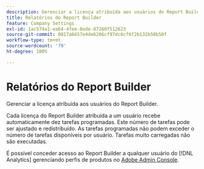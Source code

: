 ```yaml
---
description: Gerenciar a licença atribuída aos usuários do Report Builder.
title: Relatórios do Report Builder
feature: Company Settings
exl-id: 1ac574a1-ea64-4fee-8ede-87260f512623
source-git-commit: 0017a6657e4de6206cf97dc6cf6f2b132b50b50f
workflow-type: tm+mt
source-wordcount: '79'
ht-degree: 100%

---
```


# Relatórios do Report Builder

Gerenciar a licença atribuída aos usuários do Report Builder.

Cada licença do Report Builder atribuída a um usuário recebe automaticamente dez tarefas programadas. Este número de tarefas pode ser ajustado e redistribuído. As tarefas programadas não podem exceder o número de tarefas disponíveis por usuário. Tarefas muito carregadas não são executadas.

É possível conceder acesso ao Report Builder a qualquer usuário do [!DNL Analytics] gerenciando perfis de produtos no [Adobe Admin Console](/help/admin/admin-console/home.md).
